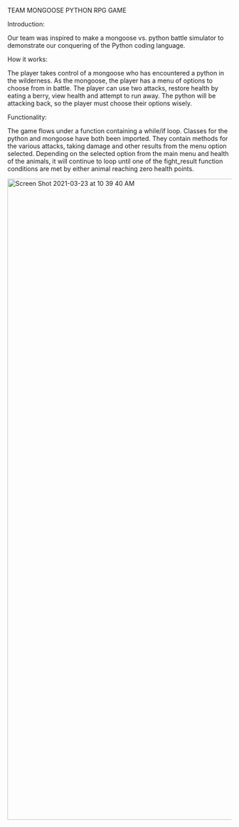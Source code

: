 TEAM MONGOOSE PYTHON RPG GAME

Introduction:

Our team was inspired to make a mongoose vs. python battle simulator to demonstrate our conquering of the Python coding language.

How it works:

The player takes control of a mongoose who has encountered a python in the wilderness. As the mongoose, the player has a menu of options to choose from in battle. The player can use two attacks, restore health by eating a berry, view health and attempt to run away. The python will be attacking back, so the player must choose their options wisely.

Functionality:

The game flows under a function containing a while/if loop. Classes for the python and mongoose have both been imported. They contain methods for the various attacks, taking damage and other results from the menu option selected. Depending on the selected option from the main menu and health of the animals, it will continue to loop until one of the fight_result function conditions are met by either animal reaching zero health points.

<img width="1440" alt="Screen Shot 2021-03-23 at 10 39 40 AM" src="https://user-images.githubusercontent.com/71455657/112164596-3fbdbd80-8bab-11eb-9ed7-bf2cafeb7690.png">
